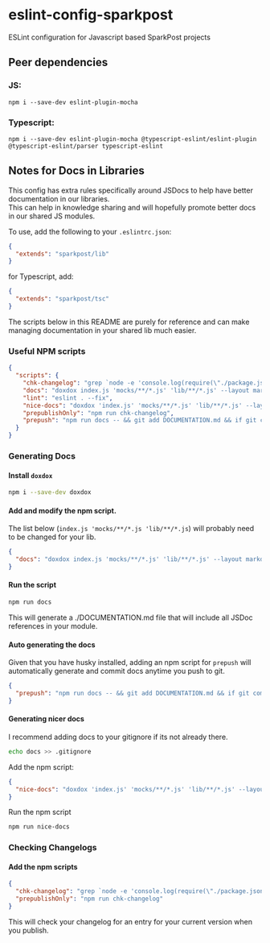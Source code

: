 # eslint-config-sparkpost
ESLint configuration for Javascript based SparkPost projects 

## Peer dependencies

### JS:
```npm i --save-dev eslint-plugin-mocha```

### Typescript:
```npm i --save-dev eslint-plugin-mocha @typescript-eslint/eslint-plugin @typescript-eslint/parser typescript-eslint```

## Notes for Docs in Libraries

This config has extra rules specifically around JSDocs to help have better documentation in our libraries.  
This can help in knowledge sharing and will hopefully promote better docs in our shared JS modules. 

To use, add the following to your `.eslintrc.json`:
```json
{
  "extends": "sparkpost/lib"
}
```

for Typescript, add:

```json
{
  "extends": "sparkpost/tsc"
}
```

The scripts below in this README are purely for reference and can make managing documentation in your shared lib much easier. 

### Useful NPM scripts
```json
{
  "scripts": {
    "chk-changelog": "grep `node -e 'console.log(require(\"./package.json\").version);'` CHANGELOG.md || echo 'Please update CHANGELOG.md with your updates'; exit 255",
    "docs": "doxdox index.js 'mocks/**/*.js' 'lib/**/*.js' --layout markdown --output DOCUMENTATION.md",
    "lint": "eslint . --fix",
    "nice-docs": "doxdox 'index.js' 'mocks/**/*.js' 'lib/**/*.js' --layout bootstrap --output docs/index.html && open docs/index.html",
    "prepublishOnly": "npm run chk-changelog",
    "prepush": "npm run docs -- && git add DOCUMENTATION.md && if git commit --no-verify -m \"`git rev-parse --abbrev-ref HEAD` Updated Documentation\"; then exit 0; else echo 'No documentation updates'; fi "
  }
}
```

### Generating Docs
#### Install `doxdox`
```bash
npm i --save-dev doxdox
```

#### Add and modify the npm script.  
The list below (`index.js 'mocks/**/*.js 'lib/**/*.js`) will probably need to be changed for your lib.
```json
{
  "docs": "doxdox index.js 'mocks/**/*.js' 'lib/**/*.js' --layout markdown --output DOCUMENTATION.md"
}   
```

#### Run the script
```bash
npm run docs
```
This will generate a ./DOCUMENTATION.md file that will include all JSDoc references in your module. 

#### Auto generating the docs
Given that you have husky installed, adding an npm script for `prepush` will automatically generate and commit docs anytime you push to git.  
```json
{
  "prepush": "npm run docs -- && git add DOCUMENTATION.md && if git commit --no-verify -m \"`git rev-parse --abbrev-ref HEAD` Updated Documentation\"; then exit 0; else echo 'No documentation updates'; fi "
}
```

#### Generating nicer docs
I recommend adding docs to your gitignore if its not already there.
```bash
echo docs >> .gitignore
``` 

Add the npm script:
```json
{
  "nice-docs": "doxdox 'index.js' 'mocks/**/*.js' 'lib/**/*.js' --layout bootstrap --output docs/index.html && open docs/index.html" 
}
```

Run the npm script
```bash
npm run nice-docs
```

### Checking Changelogs
#### Add the npm scripts
```json
{
  "chk-changelog": "grep `node -e 'console.log(require(\"./package.json\").version);'` CHANGELOG.md || echo 'Please update CHANGELOG.md with your updates'; exit 255",
  "prepublishOnly": "npm run chk-changelog"
}
```
This will check your changelog for an entry for your current version when you publish.